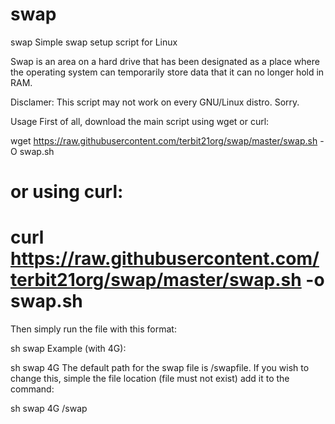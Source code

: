 # swap
swap
Simple swap setup script for Linux

Swap is an area on a hard drive that has been designated as a place where the operating system can temporarily store data that it can no longer hold in RAM.

Disclamer: This script may not work on every GNU/Linux distro. Sorry.

Usage
First of all, download the main script using wget or curl:

wget https://raw.githubusercontent.com/terbit21org/swap/master/swap.sh -O swap.sh
# or using curl:
# curl https://raw.githubusercontent.com/terbit21org/swap/master/swap.sh -o swap.sh
Then simply run the file with this format:

sh swap <size>
Example (with 4G):

sh swap 4G
The default path for the swap file is /swapfile. If you wish to change this, simple the file location (file must not exist) add it to the command:

sh swap 4G /swap
